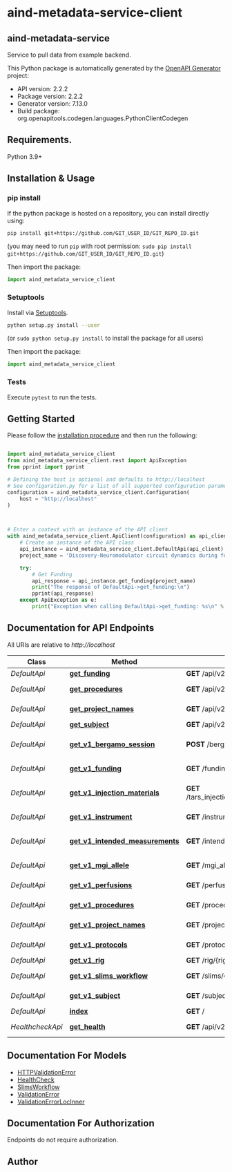 # aind-metadata-service-client

## aind-metadata-service

Service to pull data from example backend.



This Python package is automatically generated by the [OpenAPI Generator](https://openapi-generator.tech) project:

- API version: 2.2.2
- Package version: 2.2.2
- Generator version: 7.13.0
- Build package: org.openapitools.codegen.languages.PythonClientCodegen

## Requirements.

Python 3.9+

## Installation & Usage
### pip install

If the python package is hosted on a repository, you can install directly using:

```sh
pip install git+https://github.com/GIT_USER_ID/GIT_REPO_ID.git
```
(you may need to run `pip` with root permission: `sudo pip install git+https://github.com/GIT_USER_ID/GIT_REPO_ID.git`)

Then import the package:
```python
import aind_metadata_service_client
```

### Setuptools

Install via [Setuptools](http://pypi.python.org/pypi/setuptools).

```sh
python setup.py install --user
```
(or `sudo python setup.py install` to install the package for all users)

Then import the package:
```python
import aind_metadata_service_client
```

### Tests

Execute `pytest` to run the tests.

## Getting Started

Please follow the [installation procedure](#installation--usage) and then run the following:

```python

import aind_metadata_service_client
from aind_metadata_service_client.rest import ApiException
from pprint import pprint

# Defining the host is optional and defaults to http://localhost
# See configuration.py for a list of all supported configuration parameters.
configuration = aind_metadata_service_client.Configuration(
    host = "http://localhost"
)



# Enter a context with an instance of the API client
with aind_metadata_service_client.ApiClient(configuration) as api_client:
    # Create an instance of the API class
    api_instance = aind_metadata_service_client.DefaultApi(api_client)
    project_name = 'Discovery-Neuromodulator circuit dynamics during foraging' # str | 

    try:
        # Get Funding
        api_response = api_instance.get_funding(project_name)
        print("The response of DefaultApi->get_funding:\n")
        pprint(api_response)
    except ApiException as e:
        print("Exception when calling DefaultApi->get_funding: %s\n" % e)

```

## Documentation for API Endpoints

All URIs are relative to *http://localhost*

Class | Method | HTTP request | Description
------------ | ------------- | ------------- | -------------
*DefaultApi* | [**get_funding**](docs/DefaultApi.md#get_funding) | **GET** /api/v2/funding/{project_name} | Get Funding
*DefaultApi* | [**get_procedures**](docs/DefaultApi.md#get_procedures) | **GET** /api/v2/procedures/{subject_id} | Get Procedures
*DefaultApi* | [**get_project_names**](docs/DefaultApi.md#get_project_names) | **GET** /api/v2/project_names | Get Project Names
*DefaultApi* | [**get_subject**](docs/DefaultApi.md#get_subject) | **GET** /api/v2/subject/{subject_id} | Get Subject
*DefaultApi* | [**get_v1_bergamo_session**](docs/DefaultApi.md#get_v1_bergamo_session) | **POST** /bergamo_session | Get V1 Bergamo Session
*DefaultApi* | [**get_v1_funding**](docs/DefaultApi.md#get_v1_funding) | **GET** /funding/{project_name} | Get V1 Funding
*DefaultApi* | [**get_v1_injection_materials**](docs/DefaultApi.md#get_v1_injection_materials) | **GET** /tars_injection_materials/{prep_lot_number} | Get V1 Injection Materials
*DefaultApi* | [**get_v1_instrument**](docs/DefaultApi.md#get_v1_instrument) | **GET** /instrument/{instrument_id} | Get V1 Instrument
*DefaultApi* | [**get_v1_intended_measurements**](docs/DefaultApi.md#get_v1_intended_measurements) | **GET** /intended_measurements/{subject_id} | Get V1 Intended Measurements
*DefaultApi* | [**get_v1_mgi_allele**](docs/DefaultApi.md#get_v1_mgi_allele) | **GET** /mgi_allele/{allele_name} | Get V1 Mgi Allele
*DefaultApi* | [**get_v1_perfusions**](docs/DefaultApi.md#get_v1_perfusions) | **GET** /perfusions/{subject_id} | Get V1 Perfusions
*DefaultApi* | [**get_v1_procedures**](docs/DefaultApi.md#get_v1_procedures) | **GET** /procedures/{subject_id} | Get V1 Procedures
*DefaultApi* | [**get_v1_project_names**](docs/DefaultApi.md#get_v1_project_names) | **GET** /project_names | Get V1 Project Names
*DefaultApi* | [**get_v1_protocols**](docs/DefaultApi.md#get_v1_protocols) | **GET** /protocols/{protocol_name} | Get V1 Protocols
*DefaultApi* | [**get_v1_rig**](docs/DefaultApi.md#get_v1_rig) | **GET** /rig/{rig_id} | Get V1 Rig
*DefaultApi* | [**get_v1_slims_workflow**](docs/DefaultApi.md#get_v1_slims_workflow) | **GET** /slims/{workflow} | Get V1 Slims Workflow
*DefaultApi* | [**get_v1_subject**](docs/DefaultApi.md#get_v1_subject) | **GET** /subject/{subject_id} | Get V1 Subject
*DefaultApi* | [**index**](docs/DefaultApi.md#index) | **GET** / | Index
*HealthcheckApi* | [**get_health**](docs/HealthcheckApi.md#get_health) | **GET** /api/v2/healthcheck | Perform a Health Check


## Documentation For Models

 - [HTTPValidationError](docs/HTTPValidationError.md)
 - [HealthCheck](docs/HealthCheck.md)
 - [SlimsWorkflow](docs/SlimsWorkflow.md)
 - [ValidationError](docs/ValidationError.md)
 - [ValidationErrorLocInner](docs/ValidationErrorLocInner.md)


<a id="documentation-for-authorization"></a>
## Documentation For Authorization

Endpoints do not require authorization.


## Author




